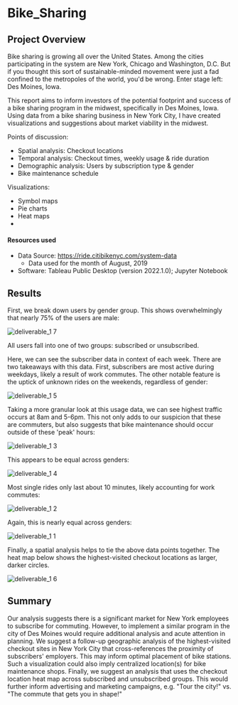 # Bike_Sharing

## Project Overview
Bike sharing is growing all over the United States. Among the cities participating in the system are New York, Chicago and Washington, D.C. But if you thought this sort of sustainable-minded movement were just a fad confined to the metropoles of the world, you'd be wrong. Enter stage left: Des Moines, Iowa. 

This report aims to inform investors of the potential footprint and success of a bike sharing program in the midwest, specifically in Des Moines, Iowa. Using data from a bike sharing business in New York City, I have created visualizations and suggestions about market viability in the midwest. 

Points of discussion:

* Spatial analysis: Checkout locations
* Temporal analysis: Checkout times, weekly usage & ride duration 
* Demographic analysis: Users by subscription type & gender 
* Bike maintenance schedule

Visualizations:

* Symbol maps
* Pie charts
* Heat maps
* 

#### Resources used
* Data Source: https://ride.citibikenyc.com/system-data
    * Data used for the month of August, 2019
* Software: Tableau Public Desktop (version 2022.1.0); Jupyter Notebook

## Results

First, we break down users by gender group. This shows overwhelmingly that nearly 75% of the users are male:

![deliverable_1 7](https://user-images.githubusercontent.com/87148145/166127111-47b0befd-ebb0-4504-a5bb-2611c335d384.PNG)

All users fall into one of two groups: subscribed or unsubscribed. 

Here, we can see the subscriber data in context of each week. There are two takeaways with this data. First, subscribers are most active during weekdays, likely a result of work commutes. The other notable feature is the uptick of unknown rides on the weekends, regardless of gender:

![deliverable_1 5](https://user-images.githubusercontent.com/87148145/166127151-c0243d92-104b-408d-aad7-e6ee7d46648d.PNG)

Taking a more granular look at this usage data, we can see highest traffic occurs at 8am and 5-6pm. This not only adds to our suspicion that these are commuters, but also suggests that bike maintenance should occur outside of these 'peak' hours:

![deliverable_1 3](https://user-images.githubusercontent.com/87148145/166127253-2c4474ee-069e-42f9-900c-ce305448a701.PNG)

This appears to be equal across genders:

![deliverable_1 4](https://user-images.githubusercontent.com/87148145/166127179-752e9c24-99ea-48e7-8918-910501025c5c.PNG)

Most single rides only last about 10 minutes, likely accounting for work commutes:

![deliverable_1 2](https://user-images.githubusercontent.com/87148145/166127343-bb41a6f0-d1fd-414a-bcff-576becbaefb0.PNG)

Again, this is nearly equal across genders:

![deliverable_1 1](https://user-images.githubusercontent.com/87148145/166127395-ec56793f-0d3a-4980-9d42-832eafe78add.PNG)

Finally, a spatial analysis helps to tie the above data points together. The heat map below shows the highest-visited checkout locations as larger, darker circles. 

![deliverable_1 6](https://user-images.githubusercontent.com/87148145/166127138-412d7f44-f09f-46b2-ab78-a1c849e1b959.PNG)


## Summary
Our analysis suggests there is a significant market for New York employees to subscribe for commuting. However, to implement a similar program in the city of Des Moines would require additional analysis and acute attention in planning. We suggest a follow-up geographic analysis of the highest-visited checkout sites in New York City that cross-references the proximity of subscribers' employers. This may inform optimal placement of bike stations. Such a visualization could also imply centralized location(s) for bike maintenance shops. Finally, we suggest an analysis that uses the checkout location heat map across subscribed and unsubscribed groups. This would further inform advertising and marketing campaigns, e.g. "Tour the city!" vs. "The commute that gets you in shape!"
